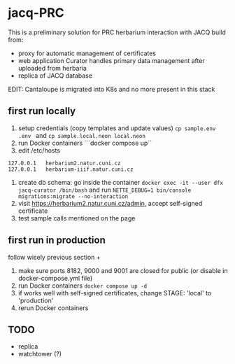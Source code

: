 # jacq-PRC
This is a preliminary solution for PRC herbarium interaction with JACQ build from:
* proxy for automatic management of certificates
* web application Curator handles primary data management after uploaded from herbaria
* replica of JACQ database

EDIT: Cantaloupe is migrated into K8s and no more present in this stack

## first run locally
1) setup credentials (copy templates and update values) ```cp sample.env .env ``` and ```cp sample.local.neon local.neon ```
2) run Docker containers  ```docker compose up``
3) edit /etc/hosts
```
127.0.0.1	herbarium2.natur.cuni.cz
127.0.0.1	herbarium-iiif.natur.cuni.cz
```

1) create db schema: go inside the container ```docker exec -it --user dfx jacq-curator /bin/bash``` and run ```NETTE_DEBUG=1 bin/console migrations:migrate --no-interaction```
2) visit https://herbarium2.natur.cuni.cz/admin, accept self-signed certificate
3) test sample calls mentioned on the page

## first run in production
follow wisely previous section +
1) make sure ports 8182, 9000 and 9001 are closed for public (or disable in docker-compose.yml file)
3) run Docker containers ```docker compose up -d```
4) if works well with self-signed certificates, change STAGE: 'local' to 'production'
5) rerun Docker containers

## TODO
* replica
* watchtower (?)
